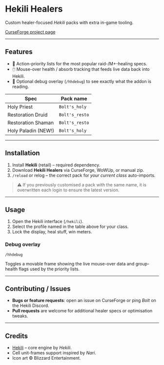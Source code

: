 # Hekili Healers

Custom healer-focused *Hekili* packs with extra in-game tooling.

[CurseForge project page](https://www.curseforge.com/wow/addons/hekili-healers)

---

## Features

* 💊  Action-priority lists for the most popular raid-/M+-healing specs.
* 🖱️  Mouse-over health / absorb tracking that feeds live data back into Hekili.
* 🔎  Optional debug overlay (`/hhdebug`) to see exactly what the addon is reading.

| Spec | Pack name |
|------|-----------|
| Holy Priest    | `Bolt's_holy` |
| Restoration Druid | `Bolt's_resto` |
| Restoration Shaman | `Bolt's_resto` |
| Holy Paladin (NEW!) | `Bolt's_holy` |

---

## Installation

1. Install **Hekili** (retail) – required dependency.
2. Download **Hekili Healers** via CurseForge, WoWUp, or manual zip.
3. `/reload` or relog – the correct pack for *your current class* auto-imports.

> ⚠️  If you previously customised a pack with the same name, it is overwritten each login to ensure the latest version.

---

## Usage

1. Open the Hekili interface (`/hekili`).
2. Select the profile named in the table above for your class.
3. Lock the display, heal stuff, win meters.

### Debug overlay

```
/hhdebug
```
Toggles a movable frame showing the live mouse-over data and group-health flags used by the priority lists.

---

## Contributing / Issues

* **Bugs or feature requests**: open an issue on CurseForge or ping *Bolt* on the Hekili Discord.
* **Pull requests** are welcome for additional healer specs or optimisation tweaks.

---

## Credits

* [Hekili](https://www.curseforge.com/wow/addons/hekili) – core engine by *Hekili*.
* Cell unit-frames support inspired by *Nari*.
* Icon art © Blizzard Entertainment.
